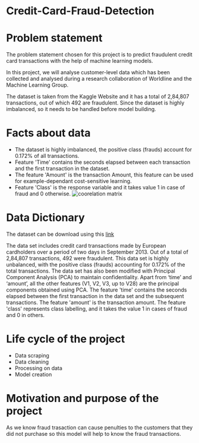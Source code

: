 # Credit-Card-Fraud-Detection
# Problem statement
The problem statement chosen for this project is to predict fraudulent credit card transactions with the help of machine learning models.

In this project, we will analyse customer-level data which has been collected and analysed during a research collaboration of Worldline and the Machine Learning Group.

The dataset is taken from the Kaggle Website and it has a total of 2,84,807 transactions, out of which 492 are fraudulent. Since the dataset is highly imbalanced, so it needs to be handled before model building.
# Facts about data

 * The dataset is highly imbalanced, the positive class (frauds) account for 0.172% of all transactions.
* Feature 'Time' contains the seconds elapsed between each transaction and the first transaction in the dataset. 
* The feature 'Amount' is the transaction Amount, this feature can be used for example-dependant cost-sensitive learning. 
* Feature 'Class' is the response variable and it takes value 1 in case of fraud and 0 otherwise.
![coorelation matrix](https://user-images.githubusercontent.com/118895788/203995246-815b7df2-0115-4df4-8cd2-d8b2801a0c8d.PNG)

# Data Dictionary
The dataset can be download using this [link](https://www.kaggle.com/datasets/mlg-ulb/creditcardfraud)


The data set includes credit card transactions made by European cardholders over a period of two days in September 2013. Out of a total of 2,84,807 transactions, 492 were fraudulent. This data set is highly unbalanced, with the positive class (frauds) accounting for 0.172% of the total transactions. The data set has also been modified with Principal Component Analysis (PCA) to maintain confidentiality. Apart from ‘time’ and ‘amount’, all the other features (V1, V2, V3, up to V28) are the principal components obtained using PCA. The feature 'time' contains the seconds elapsed between the first transaction in the data set and the subsequent transactions. The feature 'amount' is the transaction amount. The feature 'class' represents class labelling, and it takes the value 1 in cases of fraud and 0 in others.

# Life cycle of the project
* Data scraping
* Data cleaning
* Processing on data 
* Model creation

# Motivation and purpose of the project
As we know fraud trasaction can cause penulties to the customers that they did not purchase so this model will help to know the fraud transactions. 
